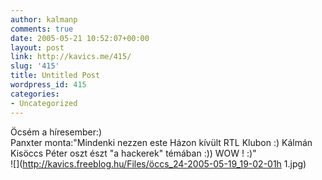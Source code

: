 ```yaml
---
author: kalmanp
comments: true
date: 2005-05-21 10:52:07+00:00
layout: post
link: http://kavics.me/415/
slug: '415'
title: Untitled Post
wordpress_id: 415
categories:
- Uncategorized
---
```


Öcsém a híresember:)  
Panxter monta:"Mindenki nezzen este Házon kívült RTL Klubon :) Kálmán Kisöccs Péter oszt észt "a hackerek" témában :)) WOW ! :)"  
![](http://kavics.freeblog.hu/Files/öccs_24-2005-05-19_19-02-01h 1.jpg)  

